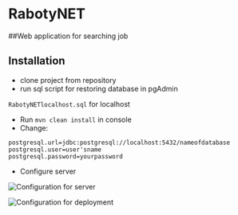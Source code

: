 # RabotyNET
##Web application for searching job

## Installation
* clone project from repository
* run sql script for restoring database in pgAdmin

`RabotyNETlocalhost.sql` for localhost
* Run `mvn clean install` in console
* Change:
```
postgresql.url=jdbc:postgresql://localhost:5432/nameofdatabase       
postgresql.user=user'sname
postgresql.password=yourpassword
```
* Configure server

![Configuration for server](https://https://github.com/evil-granny/RabotyNET/tree/development/screenshots/server.png) 

![Configuration for deployment](https://https://github.com/evil-granny/RabotyNET/tree/development/screenshots/deployment.png) 
